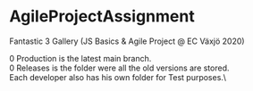 # AgileProjectAssignment
Fantastic 3 Gallery (JS Basics & Agile Project @ EC Växjö 2020)

0 Production is the latest main branch.\
0 Releases is the folder were all the old versions are stored.\
Each developer also has his own folder for Test purposes.\
